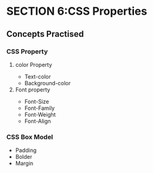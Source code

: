 <h1>SECTION 6:CSS Properties</h1>
<h2>Concepts Practised</h2>
<h3>CSS Property</h3>
<ol>
  <li>color Property</li>
  <ul>
    <li>Text-color</li>
    <li>Background-color</li>
  </ul>
  <li>Font property </li>
  <ul>
    <li>Font-Size</li>
    <li>Font-Family</li>
    <li>Font-Weight</li>
    <li>Font-Align</li>
  </ul>
</ol>
<h3>CSS Box Model</h3>
<ul>
  <li>Padding</li>
  <li>Bolder</li>
  <li>Margin</li>
</ul>
